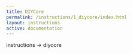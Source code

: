 ```yaml
---
title: DIYCore
permalink: /instructions/1_diycore/index.html
layout: instructions
active: documentation
---
```

instructions -> diycore